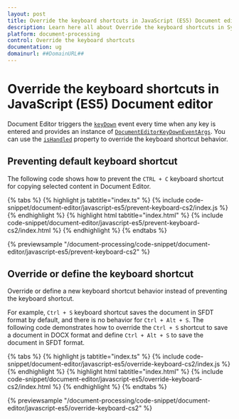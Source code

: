 ```yaml
---
layout: post
title: Override the keyboard shortcuts in JavaScript (ES5) Document editor control
description: Learn here all about Override the keyboard shortcuts in Syncfusion JavaScript (ES5) Document editor control of Syncfusion Essential JS 2 and more.
platform: document-processing
control: Override the keyboard shortcuts 
documentation: ug
domainurl: ##DomainURL##
---
```


# Override the keyboard shortcuts in JavaScript (ES5) Document editor

Document Editor triggers the [`keyDown`](https://ej2.syncfusion.com/javascript/documentation/api/document-editor/#keydown) event every time when any key is entered and provides an instance of [`DocumentEditorKeyDownEventArgs`](https://ej2.syncfusion.com/javascript/documentation/api/document-editor/documentEditorKeyDownEventArgs/). You can use the [`isHandled`](https://ej2.syncfusion.com/javascript/documentation/api/document-editor/documentEditorKeyDownEventArgs/#ishandled) property to override the keyboard shortcut behavior.

## Preventing default keyboard shortcut

The following code shows how to prevent the `CTRL + C` keyboard shortcut for copying selected content in Document Editor.

{% tabs %}
{% highlight js tabtitle="index.ts" %}
{% include code-snippet/document-editor/javascript-es5/prevent-keyboard-cs2/index.js %}
{% endhighlight %}
{% highlight html tabtitle="index.html" %}
{% include code-snippet/document-editor/javascript-es5/prevent-keyboard-cs2/index.html %}
{% endhighlight %}
{% endtabs %}
          
{% previewsample "/document-processing/code-snippet/document-editor/javascript-es5/prevent-keyboard-cs2" %}

## Override or define the keyboard shortcut

Override or define a new keyboard shortcut behavior instead of preventing the keyboard shortcut.

For example, `Ctrl + S` keyboard shortcut saves the document in SFDT format by default, and there is no behavior for `Ctrl + Alt + S`. The following code demonstrates how to override the `Ctrl + S` shortcut to save a document in DOCX format and define `Ctrl + Alt + S` to save the document in SFDT format.

{% tabs %}
{% highlight js tabtitle="index.ts" %}
{% include code-snippet/document-editor/javascript-es5/override-keyboard-cs2/index.js %}
{% endhighlight %}
{% highlight html tabtitle="index.html" %}
{% include code-snippet/document-editor/javascript-es5/override-keyboard-cs2/index.html %}
{% endhighlight %}
{% endtabs %}
          
{% previewsample "/document-processing/code-snippet/document-editor/javascript-es5/override-keyboard-cs2" %}